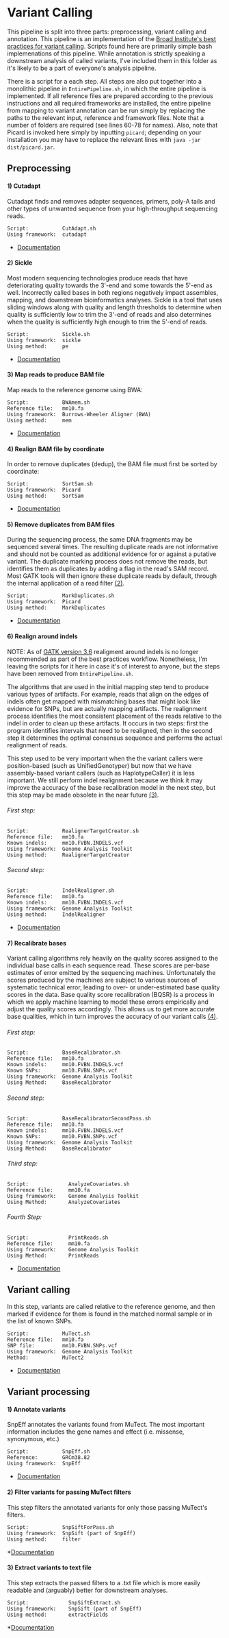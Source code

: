 # Variant Calling

This pipeline is split into three parts: preprocessing, variant calling and annotation. This pipeline is an implementation of the [Broad Institute's best practices for variant calling](https://www.broadinstitute.org/gatk/guide/best-practices.php). Scripts found here are primarily simple bash implemenations of this pipeline. While annotation is strictly speaking a downstream analysis of called variants, I've included them in this folder as it's likely to be a part of everyone's analysis pipeline.

There is a script for a each step. All steps are also put together into a monolithic pipeline in `EntirePipeline.sh`, in which the entire pipeline is implemented. If all reference files are prepared according to the previous instructions and all required frameworks are installed, the entire pipeline from mapping to variant annotation can be run simply by replacing the paths to the relevant input, reference and framework files. Note that a number of folders are required (see lines 60-78 for names). Also, note that Picard is invoked here simply by inputting `picard`; depending on your installation you may have to replace the relevant lines with `java -jar dist/picard.jar`.

## Preprocessing
#### 1) Cutadapt
Cutadapt finds and removes adapter sequences, primers, poly-A tails and other types of unwanted sequence from your high-throughput sequencing reads.

```
Script:           CutAdapt.sh
Using framework:  cutadapt
```
* [Documentation](https://cutadapt.readthedocs.io/en/stable/)

#### 2) Sickle
Most modern sequencing technologies produce reads that have deteriorating quality towards the 3'-end and some towards the 5'-end as well. Incorrectly called bases in both regions negatively impact assembles, mapping, and downstream bioinformatics analyses. Sickle is a tool that uses sliding windows along with quality and length thresholds to determine when quality is sufficiently low to trim the 3'-end of reads and also determines when the quality is sufficiently high enough to trim the 5'-end of reads.
```
Script:           Sickle.sh
Using framework:  sickle
Using method:     pe
```
* [Documentation](https://github.com/najoshi/sickle)

#### 3) Map reads to produce BAM file
Map reads to the reference genome using BWA:
```
Script:           BWAmem.sh
Reference file:   mm10.fa
Using framework:  Burrows-Wheeler Aligner (BWA)
Using method:     mem
```
* [Documentation](http://bio-bwa.sourceforge.net/bwa.shtml)

#### 4) Realign BAM file by coordinate
In order to remove duplicates (dedup), the BAM file must first be sorted by coordinate:
```
Script:           SortSam.sh
Using framework:  Picard
Using method:     SortSam
```
* [Documentation](https://broadinstitute.github.io/picard/command-line-overview.html#SortSam)

#### 5) Remove duplicates from BAM files
During the sequencing process, the same DNA fragments may be sequenced several times. The resulting duplicate reads are not informative and should not be counted as additional evidence for or against a putative variant. The duplicate marking process does not remove the reads, but identifies them as duplicates by adding a flag in the read's SAM record. Most GATK tools will then ignore these duplicate reads by default, through the internal application of a read filter [(2)](https://www.broadinstitute.org/gatk/guide/bp_step.php?p=1).
```
Script:           MarkDuplicates.sh
Using framework:  Picard
Using method:     MarkDuplicates
```
* [Documentation](https://broadinstitute.github.io/picard/command-line-overview.html#MarkDuplicates)

#### 6) Realign around indels

NOTE: As of [GATK version 3.6](http://gatkforums.broadinstitute.org/gatk/discussion/7712/version-highlights-for-gatk-version-3-6) realigment around indels is no longer recommended as part of the best practices workflow. Nonetheless, I'm leaving the scripts for it here in case it's of interest to anyone, but the steps have been removed from `EntirePipeline.sh`.

The algorithms that are used in the initial mapping step tend to produce various types of artifacts. For example, reads that align on the edges of indels often get mapped with mismatching bases that might look like evidence for SNPs, but are actually mapping artifacts. The realignment process identifies the most consistent placement of the reads relative to the indel in order to clean up these artifacts. It occurs in two steps: first the program identifies intervals that need to be realigned, then in the second step it determines the optimal consensus sequence and performs the actual realignment of reads.

This step used to be very important when the the variant callers were position-based (such as UnifiedGenotyper) but now that we have assembly-based variant callers (such as HaplotypeCaller) it is less important. We still perform indel realignment because we think it may improve the accuracy of the base recalibration model in the next step, but this step may be made obsolete in the near future [(3)](https://www.broadinstitute.org/gatk/guide/bp_step.php?p=1).

###### First step:
```
Script:           RealignerTargetCreator.sh
Reference file:   mm10.fa
Known indels:     mm10.FVBN.INDELS.vcf
Using framework:  Genome Analysis Toolkit
Using method:     RealignerTargetCreator
```

###### Second step:
```
Script:           IndelRealigner.sh
Reference file:   mm10.fa
Known indels:     mm10.FVBN.INDELS.vcf
Using framework:  Genome Analysis Toolkit
Using method:     IndelRealigner
```
* [Documentation](https://www.broadinstitute.org/gatk/guide/article?id=38)

#### 7) Recalibrate bases
Variant calling algorithms rely heavily on the quality scores assigned to the individual base calls in each sequence read. These scores are per-base estimates of error emitted by the sequencing machines. Unfortunately the scores produced by the machines are subject to various sources of systematic technical error, leading to over- or under-estimated base quality scores in the data. Base quality score recalibration (BQSR) is a process in which we apply machine learning to model these errors empirically and adjust the quality scores accordingly. This allows us to get more accurate base qualities, which in turn improves the accuracy of our variant calls [(4)](https://www.broadinstitute.org/gatk/guide/bp_step.php?p=1).

###### First step:
```
Script:           BaseRecalibrator.sh
Reference file:   mm10.fa
Known indels:     mm10.FVBN.INDELS.vcf
Known SNPs:       mm10.FVBN.SNPs.vcf
Using framework:  Genome Analysis Toolkit
Using Method:     BaseRecalibrator
````

###### Second step:
```
Script:           BaseRecalibratorSecondPass.sh
Reference file:   mm10.fa
Known indels:     mm10.FVBN.INDELS.vcf
Known SNPs:       mm10.FVBN.SNPs.vcf
Using framework:  Genome Analysis Toolkit
Using Method:     BaseRecalibrator
````

###### Third step:
```
Script:             AnalyzeCovariates.sh
Reference file:     mm10.fa
Using framework:    Genome Analysis Toolkit
Using Method:       AnalyzeCovariates
````

###### Fourth Step:
```
Script:             PrintReads.sh
Reference file:     mm10.fa
Using framework:    Genome Analysis Toolkit
Using Method:       PrintReads
````
* [Documentation](https://www.broadinstitute.org/gatk/guide/article?id=2801)

## Variant calling
In this step, variants are called relative to the reference genome, and then marked if evidence for them is found in the matched normal sample or in the list of known SNPs.
```
Script:           MuTect.sh
Reference file:   mm10.fa
SNP file:         mm10.FVBN.SNPs.vcf
Using framework:  Genome Analysis Toolkit
Method:           MuTect2
````
* [Documentation](https://www.broadinstitute.org/gatk/guide/tooldocs/org_broadinstitute_gatk_tools_walkers_cancer_m2_MuTect2.php)


## Variant processing
#### 1) Annotate variants
SnpEff annotates the variants found from MuTect. The most important information includes the gene names and effect (i.e. missense, synonymous, etc.)
```
Script:           SnpEff.sh
Reference:        GRCm38.82
Using framework:  SnpEff
```
* [Documentation](http://snpeff.sourceforge.net/SnpEff_manual.html#run)

#### 2) Filter variants for passing MuTect filters
This step filters the annotated variants for only those passing MuTect's filters.

`````
Script:           SnpSiftForPass.sh
Using framework:  SnpSift (part of SnpEff)
Using method:     filter
`````

*[Documentation](http://snpeff.sourceforge.net/SnpSift.html)

#### 3) Extract variants to text file
This step extracts the passed filters to a .txt file which is more easily readable and (arguably) better for downstream analyses.

`````
Script:             SnpSiftExtract.sh
Using framework:    SnpSift (part of SnpEff)
Using method:       extractFields
`````

*[Documentation](http://snpeff.sourceforge.net/SnpSift.html)
